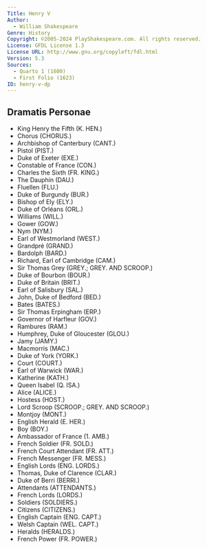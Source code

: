 ```yaml
---
Title: Henry V
Author: 
  - William Shakespeare
Genre: History
Copyright: ©2005-2024 PlayShakespeare.com. All rights reserved.
License: GFDL License 1.3
License URL: http://www.gnu.org/copyleft/fdl.html
Version: 5.3
Sources:
  - Quarto 1 (1600)
  - First Folio (1623)
ID: henry-v-dp
---
```


## Dramatis Personae


- King Henry the Fifth (K. HEN.)
- Chorus (CHORUS.)
- Archbishop of Canterbury (CANT.)
- Pistol (PIST.)
- Duke of Exeter (EXE.)
- Constable of France (CON.)
- Charles the Sixth (FR. KING.)
- The Dauphin (DAU.)
- Fluellen (FLU.)
- Duke of Burgundy (BUR.)
- Bishop of Ely (ELY.)
- Duke of Orléans (ORL.)
- Williams (WILL.)
- Gower (GOW.)
- Nym (NYM.)
- Earl of Westmorland (WEST.)
- Grandpré (GRAND.)
- Bardolph (BARD.)
- Richard, Earl of Cambridge (CAM.)
- Sir Thomas Grey (GREY.; GREY. AND SCROOP.)
- Duke of Bourbon (BOUR.)
- Duke of Britain (BRIT.)
- Earl of Salisbury (SAL.)
- John, Duke of Bedford (BED.)
- Bates (BATES.)
- Sir Thomas Erpingham (ERP.)
- Governor of Harfleur (GOV.)
- Rambures (RAM.)
- Humphrey, Duke of Gloucester (GLOU.)
- Jamy (JAMY.)
- Macmorris (MAC.)
- Duke of York (YORK.)
- Court (COURT.)
- Earl of Warwick (WAR.)
- Katherine (KATH.)
- Queen Isabel (Q. ISA.)
- Alice (ALICE.)
- Hostess (HOST.)
- Lord Scroop (SCROOP.; GREY. AND SCROOP.)
- Montjoy (MONT.)
- English Herald (E. HER.)
- Boy (BOY.)
- Ambassador of France (1. AMB.)
- French Soldier (FR. SOLD.)
- French Court Attendant (FR. ATT.)
- French Messenger (FR. MESS.)
- English Lords (ENG. LORDS.)
- Thomas, Duke of Clarence (CLAR.)
- Duke of Berri (BERRI.)
- Attendants (ATTENDANTS.)
- French Lords (LORDS.)
- Soldiers (SOLDIERS.)
- Citizens (CITIZENS.)
- English Captain (ENG. CAPT.)
- Welsh Captain (WEL. CAPT.)
- Heralds (HERALDS.)
- French Power (FR. POWER.)
